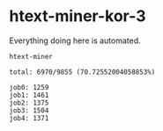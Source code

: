 # htext-miner-kor-3

Everything doing here is automated.

```
htext-miner

total: 6970/9855 (70.72552004058853%)

job0: 1259
job1: 1461
job2: 1375
job3: 1504
job4: 1371
```